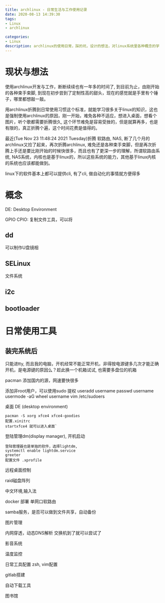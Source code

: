```yaml
---
title: archlinux - 日常生活与工作使用记录
date: 2020-08-13 14:39:30
tags:
- Linux
- archlinux

categories:
- Linux
description: archlinux的使用日常，踩的坑，设计的想法，对linux系统里各种概念的学习，都记录于此，以便于后续的整理
---
```


# 现状与想法

使用archlinux开发与工作，断断续续也有一年多的时间了, 到目前为止，由刚开始的各种束手束脚, 到现在初步尝到了定制性高的甜头，现在的感觉就是手里有个锤子，哪里都想敲一敲。

用archlinux折腾到日常使用习惯这个标准，就能学习很多关于linux的知识，这也是强制使用archlinux的原因，刚一开始，难免各种不适应，想进入桌面，想看个图片，听个歌都需要折腾很久, 这个环节难免是容易受挫的，但是就算再多，也是有限的，真正折腾个遍，这个时间花费是值得的。

最近(Tue Nov 23 11:48:24 2021 Tuesday)折腾 软路由, NAS, 断了几个月的archlinux又捡了起来，再次折腾archlinux, 难免还是各种束手束脚，但是再次折腾上手还是要比刚开始的时候快很多，而且也有了更深一步的理解，所谓软路由系统, NAS系统，内核也是基于linux的，所以这些系统的能力，其他基于linux内核的系统也应该都能做到。

linux下的软件基本上都可以提供cli, 有了cli, 做自动化的事情就方便得多

# 概念

DE: Desktop Environment

GPIO
CPIO: 复制文件工具，可以将

## dd

可以制作U盘镜相

## SELinux

文件系统

## i2c

## bootloader

# 日常使用工具

## 装完系统后
只能进tty, 而且我的电脑，开机经常不能正常开机，非得按电源键多几次才能正确开机，是电源键的原因么？趁此换一个机箱试试, 也需要多盘位的机箱

pacman 添加国内的源，网速要快很多

添加非root用户，可以使用sudo 提权
	useradd username
	passwd username
	usermode -aG wheel username
	vim /etc/sudoers


桌面 DE (desktop environment)

	pacman -S xorg xfce4 xfce4-goodies
	配置.xinitrc
	startxfce4 就可以进入桌面`

登陆管理dm(display manager), 开机启动

	登陆管理器也是单独的软件，选择lightdm, 
	systemctl enable lightdm.service
	greeter
	配置文件 .xprofile

远程桌面控制

raid磁盘阵列

中文环境,输入法

docker 部署 单网口软路由

samba服务，是否可以做到文件共享，自动备份

图片管理

内网穿透，动态DNS解析
交换机到了就可以尝试了

影音系统

温度监控

日常工具配置
zsh, vim配置

gitlab搭建

自动下载工具

图书馆

